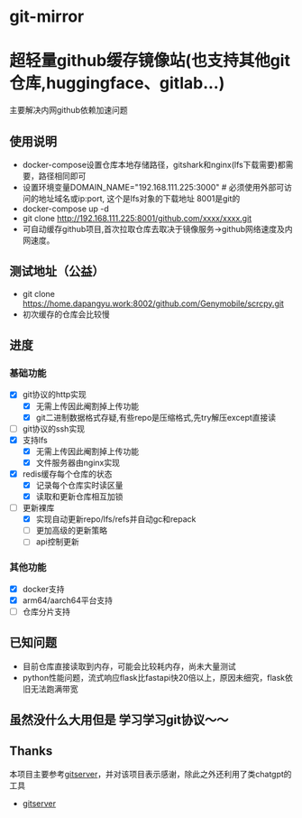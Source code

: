 # git-mirror
# 超轻量github缓存镜像站(也支持其他git仓库,huggingface、gitlab...)
主要解决内网github依赖加速问题

## 使用说明
- docker-compose设置仓库本地存储路径，gitshark和nginx(lfs下载需要)都需要，路径相同即可
- 设置环境变量DOMAIN_NAME="192.168.111.225:3000" # 必须使用外部可访问的地址域名或ip:port, 这个是lfs对象的下载地址 8001是git的
- docker-compose up -d
- git clone http://192.168.111.225:8001/github.com/xxxx/xxxx.git
- 可自动缓存github项目,首次拉取仓库去取决于镜像服务->github网络速度及内网速度。

## 测试地址（公益）
- git clone https://home.dapangyu.work:8002/github.com/Genymobile/scrcpy.git
- 初次缓存的仓库会比较慢
## 进度

### 基础功能
- [x] git协议的http实现
  - [x] 无需上传因此阉割掉上传功能
  - [x] git二进制数据格式存疑,有些repo是压缩格式,先try解压except直接读
- [ ] git协议的ssh实现
- [x] 支持lfs
  - [x] 无需上传因此阉割掉上传功能  
  - [x] 文件服务器由nginx实现
- [x] redis缓存每个仓库的状态
  - [x] 记录每个仓库实时读区量
  - [x] 读取和更新仓库相互加锁
- [ ] 更新裸库
  - [x] 实现自动更新repo/lfs/refs并自动gc和repack
  - [ ] 更加高级的更新策略
  - [ ] api控制更新

### 其他功能
- [x] docker支持
- [x] arm64/aarch64平台支持
- [ ] 仓库分片支持

## 已知问题
- 目前仓库直接读取到内存，可能会比较耗内存，尚未大量测试
- python性能问题，流式响应flask比fastapi快20倍以上，原因未细究，flask依旧无法跑满带宽


## 虽然没什么大用但是 学习学习git协议～～

## Thanks

本项目主要参考[gitserver][1]，并对该项目表示感谢，除此之外还利用了类chatgpt的工具

- [gitserver][1]

[1]: https://github.com/meyer1994/gitserver